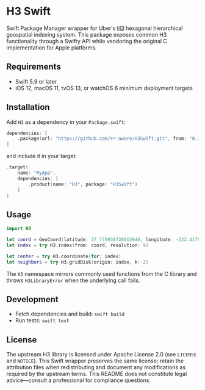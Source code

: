 # H3 Swift

Swift Package Manager wrapper for Uber's [H3](https://h3geo.org/) hexagonal hierarchical geospatial indexing system. This package exposes common H3 functionality through a Swifty API while vendoring the original C implementation for Apple platforms.

## Requirements
- Swift 5.9 or later
- iOS 12, macOS 11, tvOS 13, or watchOS 6 minimum deployment targets

## Installation
Add `H3` as a dependency in your `Package.swift`:

```swift
dependencies: [
    .package(url: "https://github.com/rr-aware/H3Swift.git", from: "0.1.0")
]
```

and include it in your target:

```swift
.target(
    name: "MyApp",
    dependencies: [
        .product(name: "H3", package: "H3Swift")
    ]
)
```

## Usage
```swift
import H3

let coord = GeoCoord(latitude: 37.775938728915946, longitude: -122.41795063018799)
let index = try H3.index(from: coord, resolution: 9)

let center = try H3.coordinate(for: index)
let neighbors = try H3.gridDisk(origin: index, k: 2)
```

The `H3` namespace mirrors commonly used functions from the C library and throws `H3LibraryError` when the underlying call fails.

## Development
- Fetch dependencies and build: `swift build`
- Run tests: `swift test`

## License
The upstream H3 library is licensed under Apache License 2.0 (see `LICENSE` and `NOTICE`). This Swift wrapper preserves the same license; retain the attribution files when redistributing and document any modifications as required by the upstream terms. This README does not constitute legal advice—consult a professional for compliance questions.
